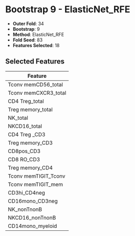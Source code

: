 # Bootstrap 9 - ElasticNet_RFE

- **Outer Fold**: 34
- **Bootstrap**: 9
- **Method**: ElasticNet_RFE
- **Fold Seed**: 83
- **Features Selected**: 18

## Selected Features

| Feature |
|---------|
| Tconv memCD56_total |
| Tconv memCXCR3_total |
| CD4 Treg_total |
| Treg memory_total |
| NK_total |
| NKCD16_total |
| CD4 Treg _CD3 |
| Treg memory_CD3 |
| CD8pos_CD3 |
| CD8 RO_CD3 |
| Treg memory_CD4 |
| Tconv memTIGIT_Tconv |
| Tconv memTIGIT_mem |
| CD3hi_CD4neg |
| CD16mono_CD3neg |
| NK_nonTnonB |
| NKCD16_nonTnonB |
| CD14mono_myeloid |
